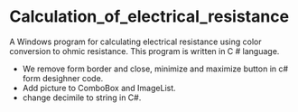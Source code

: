 # Calculation_of_electrical_resistance
 A Windows program for calculating electrical resistance using color conversion to ohmic resistance. This program is written in C # language.
 
 - We remove form border and close, minimize and maximize button in c# form desighner code.
 - Add picture to ComboBox and ImageList.
 - change decimile to string in C#.
